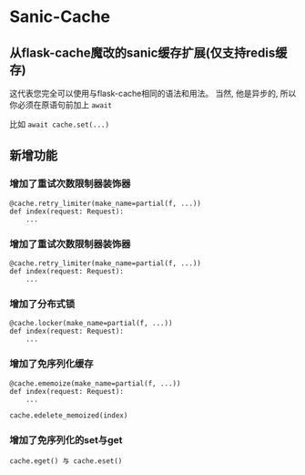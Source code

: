 # Sanic-Cache
## 从flask-cache魔改的sanic缓存扩展(仅支持redis缓存)

这代表您完全可以使用与flask-cache相同的语法和用法。
当然, 他是异步的, 所以你必须在原语句前加上 ```await```

比如 ```await cache.set(...)```

## 新增功能

### 增加了重试次数限制器装饰器
```
@cache.retry_limiter(make_name=partial(f, ...))
def index(request: Request):
    ...
```
### 增加了重试次数限制器装饰器
```
@cache.retry_limiter(make_name=partial(f, ...))
def index(request: Request):
    ...
```
### 增加了分布式锁
```
@cache.locker(make_name=partial(f, ...))
def index(request: Request):
    ...
```
### 增加了免序列化缓存
```
@cache.ememoize(make_name=partial(f, ...))
def index(request: Request):
    ...
    
cache.edelete_memoized(index)
```
### 增加了免序列化的set与get
```cache.eget() 与 cache.eset()```



